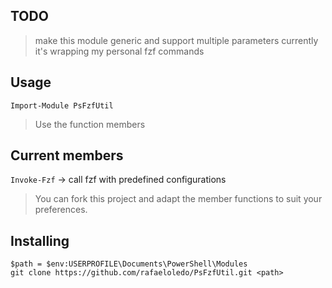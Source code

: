 ## TODO

> make this module generic and support multiple parameters
> currently it's wrapping my personal fzf commands

## Usage
`Import-Module PsFzfUtil`

> Use the function members

## Current members

`Invoke-Fzf` -> call fzf with predefined configurations

> You can fork this project and adapt the member functions to suit your preferences.

## Installing

```
$path = $env:USERPROFILE\Documents\PowerShell\Modules
git clone https://github.com/rafaeloledo/PsFzfUtil.git <path>
```
